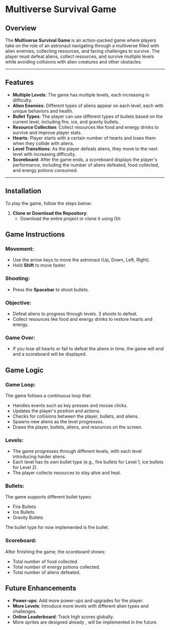 # Multiverse Survival Game

## Overview

The **Multiverse Survival Game** is an action-packed game where players take on the role of an astronaut navigating through a multiverse filled with alien enemies, collecting resources, and facing challenges to survive. The player must defeat aliens, collect resources, and survive multiple levels while avoiding collisions with alien creatures and other obstacles.

---

## Features

- **Multiple Levels**: The game has multiple levels, each increasing in difficulty.
- **Alien Enemies**: Different types of aliens appear on each level, each with unique behaviors and health.
- **Bullet Types**: The player can use different types of bullets based on the current level, including fire, ice, and gravity bullets.
- **Resource Collection**: Collect resources like food and energy drinks to survive and improve player stats.
- **Hearts**: Player starts with a certain number of hearts and loses them when they collide with aliens.
- **Level Transitions**: As the player defeats aliens, they move to the next level with increasing difficulty.
- **Scoreboard**: After the game ends, a scoreboard displays the player's performance, including the number of aliens defeated, food collected, and energy potions consumed.

---

## Installation

To play the game, follow the steps below:

1. **Clone or Download the Repository**:
   - Download the entire project or clone it using Git:
   
## Game Instructions

### Movement:
- Use the arrow keys to move the astronaut (Up, Down, Left, Right).
- Hold **Shift** to move faster.

### Shooting:
- Press the **Spacebar** to shoot bullets.

### Objective:
- Defeat aliens to progress through levels. 3 shoots to defeat.
- Collect resources like food and energy drinks to restore hearts and energy.

### Game Over:
- If you lose all hearts or fail to defeat the aliens in time, the game will end and a scoreboard will be displayed.

## Game Logic

### Game Loop:
The game follows a continuous loop that:
- Handles events such as key presses and mouse clicks.
- Updates the player's position and actions.
- Checks for collisions between the player, bullets, and aliens.
- Spawns new aliens as the level progresses.
- Draws the player, bullets, aliens, and resources on the screen.

### Levels:
- The game progresses through different levels, with each level introducing harder aliens.
- Each level has its own bullet type (e.g., fire bullets for Level 1, ice bullets for Level 2).
- The player collects resources to stay alive and heal.

### Bullets:
The game supports different bullet types:
- Fire Bullets
- Ice Bullets
- Gravity Bullets

The bullet type for now implemented is fire bullet. 

### Scoreboard:
After finishing the game, the scoreboard shows:
- Total number of food collected.
- Total number of energy potions collected.
- Total number of aliens defeated.

## Future Enhancements
- **Power-ups**: Add more power-ups and upgrades for the player.
- **More Levels**: Introduce more levels with different alien types and challenges.
- **Online Leaderboard**: Track high scores globally.
- More sprites are designed already , will be implemented in the future.

